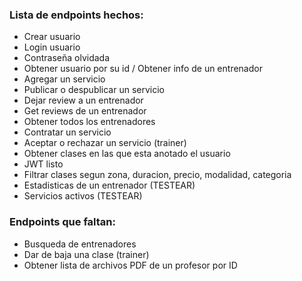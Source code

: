 ### Lista de endpoints hechos:
- Crear usuario
- Login usuario
- Contraseña olvidada
- Obtener usuario por su id / Obtener info de un entrenador
- Agregar un servicio
- Publicar o despublicar un servicio
- Dejar review a un entrenador
- Get reviews de un entrenador
- Obtener todos los entrenadores
- Contratar un servicio
- Aceptar o rechazar un servicio (trainer)
- Obtener clases en las que esta anotado el usuario
- JWT listo
- Filtrar clases segun zona, duracion, precio, modalidad, categoria
- Estadisticas de un entrenador (TESTEAR)
- Servicios activos (TESTEAR)


### Endpoints que faltan: 
- Busqueda de entrenadores
- Dar de baja una clase (trainer)
- Obtener lista de archivos PDF de un profesor por ID
